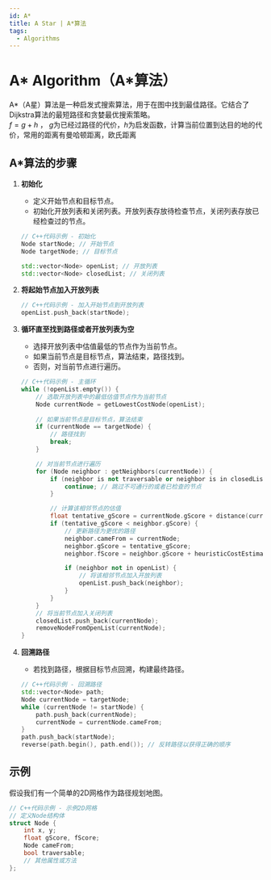 ```yaml
---
id: A*
title: A Star | A*算法
tags:
  - Algorithms
---
```

# A* Algorithm（A*算法）
A*（A星）算法是一种启发式搜索算法，用于在图中找到最佳路径。它结合了Dijkstra算法的最短路径和贪婪最优搜索策略。  
$f = g + h$  ， $g$为已经过路径的代价，$h$为启发函数，计算当前位置到达目的地的代价，常用的距离有曼哈顿距离，欧氏距离  

## A*算法的步骤

1. **初始化**
    - 定义开始节点和目标节点。
    - 初始化开放列表和关闭列表。开放列表存放待检查节点，关闭列表存放已经检查过的节点。

    ```cpp
    // C++代码示例 - 初始化
    Node startNode; // 开始节点
    Node targetNode; // 目标节点

    std::vector<Node> openList; // 开放列表
    std::vector<Node> closedList; // 关闭列表
    ```

2. **将起始节点加入开放列表**

    ```cpp
    // C++代码示例 - 加入开始节点到开放列表
    openList.push_back(startNode);
    ```

3. **循环直至找到路径或者开放列表为空**
    - 选择开放列表中估值最低的节点作为当前节点。
    - 如果当前节点是目标节点，算法结束，路径找到。
    - 否则，对当前节点进行遍历。

    ```cpp
    // C++代码示例 - 主循环
    while (!openList.empty()) {
        // 选取开放列表中的最低估值节点作为当前节点
        Node currentNode = getLowestCostNode(openList);
        
        // 如果当前节点是目标节点，算法结束
        if (currentNode == targetNode) {
            // 路径找到
            break;
        }

        // 对当前节点进行遍历
        for (Node neighbor : getNeighbors(currentNode)) {
            if (neighbor is not traversable or neighbor is in closedList) {
                continue; // 跳过不可通行的或者已检查的节点
            }

            // 计算该相邻节点的估值
            float tentative_gScore = currentNode.gScore + distance(currentNode, neighbor);
            if (tentative_gScore < neighbor.gScore) {
                // 更新路径为更优的路径
                neighbor.cameFrom = currentNode;
                neighbor.gScore = tentative_gScore;
                neighbor.fScore = neighbor.gScore + heuristicCostEstimate(neighbor, targetNode);

                if (neighbor not in openList) {
                    // 将该相邻节点加入开放列表
                    openList.push_back(neighbor);
                }
            }
        }
        // 将当前节点加入关闭列表
        closedList.push_back(currentNode);
        removeNodeFromOpenList(currentNode);
    }
    ```

4. **回溯路径**
    - 若找到路径，根据目标节点回溯，构建最终路径。

    ```cpp
    // C++代码示例 - 回溯路径
    std::vector<Node> path;
    Node currentNode = targetNode;
    while (currentNode != startNode) {
        path.push_back(currentNode);
        currentNode = currentNode.cameFrom;
    }
    path.push_back(startNode);
    reverse(path.begin(), path.end()); // 反转路径以获得正确的顺序
    ```

## 示例

假设我们有一个简单的2D网格作为路径规划地图。

```cpp
// C++代码示例 - 示例2D网格
// 定义Node结构体
struct Node {
    int x, y;
    float gScore, fScore;
    Node cameFrom;
    bool traversable;
    // 其他属性或方法
};
```
